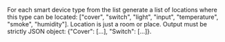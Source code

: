 For each smart device type from the list generate a list of locations where this type can be located: ["cover", "switch", "light", "input", "temperature", "smoke", "humidity"]. Location is just a room or place. Output must be strictly JSON object: {"Cover": [...], "Switch": [...]}.